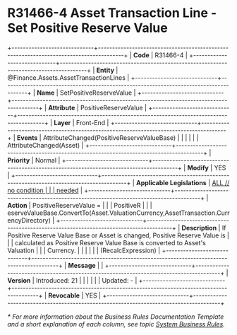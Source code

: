 ﻿---
erp.type: front-end-business-rule
erp.entity: Finance.Assets.AssetTransactionLines
---

# R31466-4 Asset Transaction Line - Set Positive Reserve Value
+-----------------------------+---------------------------------------------------------------------------------------+
| **Code**                    | R31466-4                                                                              |
+-----------------------------+---------------------------------------------------------------------------------------+
| **Entity**                  | @Finance.Assets.AssetTransactionLines                                                                  |
+-----------------------------+---------------------------------------------------------------------------------------+
| **Name**                    | SetPositiveReserveValue                                                               |
+-----------------------------+---------------------------------------------------------------------------------------+
| **Attribute**               | PositiveReserveValue                                                                  |
+-----------------------------+---------------------------------------------------------------------------------------+
| **Layer**                   | Front-End                                                                             |
+-----------------------------+---------------------------------------------------------------------------------------+
| **Events**                  | AttributeChanged(PositiveReserveValueBase)                                            |
|                             |                                                                                       |
|                             | AttributeChanged(Asset)                                                               |
+-----------------------------+---------------------------------------------------------------------------------------+
| **Priority**                | Normal                                                                                |
+-----------------------------+---------------------------------------------------------------------------------------+
| **Modify**                  | YES                                                                                   |
+-----------------------------+---------------------------------------------------------------------------------------+
| **Applicable Legislations** | [ALL // no condition                                                                  |
|                             | needed](https://confluence.erp.net/display/techdoc/Country+Specific+Functionality)    |
+-----------------------------+---------------------------------------------------------------------------------------+
| **Action**                  | PositiveReserveValue =                                                                |
|                             | PositiveR                                                                             |
|                             | eserveValueBase.ConvertTo(Asset.ValuationCurrency,AssetTransaction.CurrencyDirectory) |
+-----------------------------+---------------------------------------------------------------------------------------+
| **Description**             | If Positive Reserve Value Base or Asset is changed, Positive Reserve Value is         |
|                             | calculated as Positive Reserve Value Base is converted to Asset\'s Valuation          |
|                             | Currency.                                                                             |
|                             |                                                                                       |
|                             | (RecalcExpression)                                                                    |
+-----------------------------+---------------------------------------------------------------------------------------+
| **Message**                 |                                                                                       |
+-----------------------------+---------------------------------------------------------------------------------------+
| **Version**                 | Introduced: 21                                                                        |
|                             |                                                                                       |
|                             | Updated: -                                                                            |
+-----------------------------+---------------------------------------------------------------------------------------+
| **Revocable**               | YES                                                                                   |
+-----------------------------+---------------------------------------------------------------------------------------+

*\* For more information about the Business Rules Documentation Template and a short explanation of each column, see
topic [System Business Rules](../templates/template-description-system-business-rules.md).*

  

  
